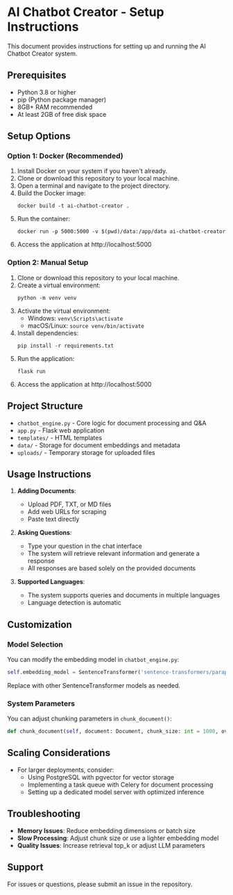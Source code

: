 # AI Chatbot Creator - Setup Instructions

This document provides instructions for setting up and running the AI Chatbot Creator system.

## Prerequisites

- Python 3.8 or higher
- pip (Python package manager)
- 8GB+ RAM recommended
- At least 2GB of free disk space

## Setup Options

### Option 1: Docker (Recommended)

1. Install Docker on your system if you haven't already.
2. Clone or download this repository to your local machine.
3. Open a terminal and navigate to the project directory.
4. Build the Docker image:
   ```
   docker build -t ai-chatbot-creator .
   ```
5. Run the container:
   ```
   docker run -p 5000:5000 -v $(pwd)/data:/app/data ai-chatbot-creator
   ```
6. Access the application at http://localhost:5000

### Option 2: Manual Setup

1. Clone or download this repository to your local machine.
2. Create a virtual environment:
   ```
   python -m venv venv
   ```
3. Activate the virtual environment:
   - Windows: `venv\Scripts\activate`
   - macOS/Linux: `source venv/bin/activate`
4. Install dependencies:
   ```
   pip install -r requirements.txt
   ```
5. Run the application:
   ```
   flask run
   ```
6. Access the application at http://localhost:5000

## Project Structure

- `chatbot_engine.py` - Core logic for document processing and Q&A
- `app.py` - Flask web application
- `templates/` - HTML templates
- `data/` - Storage for document embeddings and metadata
- `uploads/` - Temporary storage for uploaded files

## Usage Instructions

1. **Adding Documents**:
   - Upload PDF, TXT, or MD files
   - Add web URLs for scraping
   - Paste text directly

2. **Asking Questions**:
   - Type your question in the chat interface
   - The system will retrieve relevant information and generate a response
   - All responses are based solely on the provided documents

3. **Supported Languages**:
   - The system supports queries and documents in multiple languages
   - Language detection is automatic

## Customization

### Model Selection

You can modify the embedding model in `chatbot_engine.py`:

```python
self.embedding_model = SentenceTransformer('sentence-transformers/paraphrase-multilingual-mpnet-base-v2')
```

Replace with other SentenceTransformer models as needed.

### System Parameters

You can adjust chunking parameters in `chunk_document()`:

```python
def chunk_document(self, document: Document, chunk_size: int = 1000, overlap: int = 200)
```

## Scaling Considerations

- For larger deployments, consider:
  - Using PostgreSQL with pgvector for vector storage
  - Implementing a task queue with Celery for document processing
  - Setting up a dedicated model server with optimized inference

## Troubleshooting

- **Memory Issues**: Reduce embedding dimensions or batch size
- **Slow Processing**: Adjust chunk size or use a lighter embedding model
- **Quality Issues**: Increase retrieval top_k or adjust LLM parameters

## Support

For issues or questions, please submit an issue in the repository.
